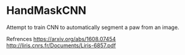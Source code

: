 # HandMaskCNN
Attempt to train CNN to automatically segment a paw from an image. 


Refrences
https://arxiv.org/abs/1608.07454
http://liris.cnrs.fr/Documents/Liris-6857.pdf

